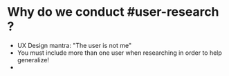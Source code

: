 # Why do we conduct #user-research ?
- UX Design mantra: "The user is not me"
- You must include more than one user when researching in order to help generalize!
- 
